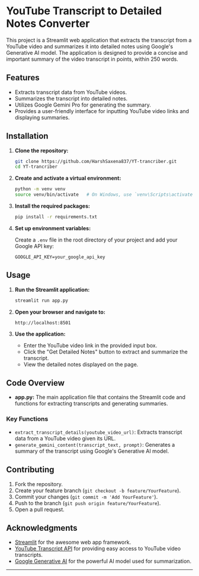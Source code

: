 # YouTube Transcript to Detailed Notes Converter

This project is a Streamlit web application that extracts the transcript from a YouTube video and summarizes it into detailed notes using Google's Generative AI model. The application is designed to provide a concise and important summary of the video transcript in points, within 250 words.

## Features

- Extracts transcript data from YouTube videos.
- Summarizes the transcript into detailed notes.
- Utilizes Google Gemini Pro for generating the summary.
- Provides a user-friendly interface for inputting YouTube video links and displaying summaries.

## Installation

1. **Clone the repository:**

   ```bash
   git clone https://github.com/HarshSaxena837/YT-trancriber.git
   cd YT-trancriber
   ```

2. **Create and activate a virtual environment:**

   ```bash
   python -m venv venv
   source venv/bin/activate   # On Windows, use `venv\Scripts\activate`
   ```

3. **Install the required packages:**

   ```bash
   pip install -r requirements.txt
   ```

4. **Set up environment variables:**

   Create a `.env` file in the root directory of your project and add your Google API key:

   ```env
   GOOGLE_API_KEY=your_google_api_key
   ```

## Usage

1. **Run the Streamlit application:**

   ```bash
   streamlit run app.py
   ```

2. **Open your browser and navigate to:**

   ```
   http://localhost:8501
   ```

3. **Use the application:**

   - Enter the YouTube video link in the provided input box.
   - Click the "Get Detailed Notes" button to extract and summarize the transcript.
   - View the detailed notes displayed on the page.

## Code Overview

- **app.py:** The main application file that contains the Streamlit code and functions for extracting transcripts and generating summaries.

### Key Functions

- `extract_transcript_details(youtube_video_url)`: Extracts transcript data from a YouTube video given its URL.
- `generate_gemini_content(transcript_text, prompt)`: Generates a summary of the transcript using Google's Generative AI model.

## Contributing

1. Fork the repository.
2. Create your feature branch (`git checkout -b feature/YourFeature`).
3. Commit your changes (`git commit -m 'Add YourFeature'`).
4. Push to the branch (`git push origin feature/YourFeature`).
5. Open a pull request.



## Acknowledgments

- [Streamlit](https://www.streamlit.io/) for the awesome web app framework.
- [YouTube Transcript API](https://pypi.org/project/youtube-transcript-api/) for providing easy access to YouTube video transcripts.
- [Google Generative AI](https://developers.google.com/generative-ai) for the powerful AI model used for summarization.

---

